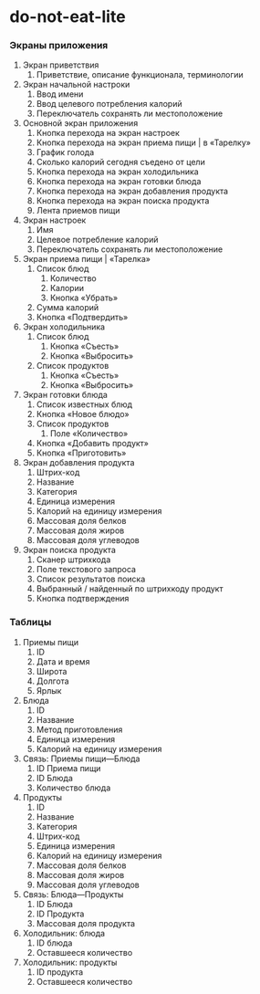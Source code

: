 # do-not-eat-lite

### Экраны приложения

1. Экран приветствия
    1. Приветствие, описание функционала, терминологии
2. Экран начальной настроки
    1. Ввод имени
    2. Ввод целевого потребления калорий
    3. Переключатель сохранять ли местоположение
3. Основной экран приложения
    1. Кнопка перехода на экран настроек
    2. Кнопка перехода на экран приема пищи | в «Тарелку»
    3. График голода
    4. Сколько калорий сегодня съедено от цели
    5. Кнопка перехода на экран холодильника
    6. Кнопка перехода на экран готовки блюда
    7. Кнопка перехода на экран добавления продукта
    8. Кнопка перехода на экран поиска продукта
    9. Лента приемов пищи
4. Экран настроек
    1. Имя
    2. Целевое потребление калорий
    3. Переключатель сохранять ли местоположение
5. Экран приема пищи | «Тарелка»
    1. Список блюд
        1. Количество
        2. Калории
        3. Кнопка «Убрать»
    2. Сумма калорий
    3. Кнопка «Подтвердить»
6. Экран холодильника
    1. Список блюд
        1. Кнопка «Съесть»
        2. Кнопка «Выбросить»
    2. Список продуктов
        1. Кнопка «Съесть»
        2. Кнопка «Выбросить»
7. Экран готовки блюда
    1. Список известных блюд
    2. Кнопка «Новое блюдо»
    2. Список продуктов
        1. Поле «Количество»
    3. Кнопка «Добавить продукт»
    4. Кнопка «Приготовить»
8. Экран добавления продукта
    1. Штрих-код
    2. Название
    3. Категория
    4. Единицa измерения
    5. Калорий на единицу измерения
    6. Массовая доля белков
    7. Массовая доля жиров
    8. Массовая доля углеводов
9. Экран поиска продукта
    1. Сканер штрихкода
    2. Поле текстового запроса
    3. Список результатов поиска
    4. Выбранный / найденный по штрихкоду продукт
    5. Кнопка подтверждения

### Таблицы

1. Приемы пищи
    1. ID
    2. Дата и время
    3. Широта
    4. Долгота
    5. Ярлык
2. Блюда
    1. ID
    2. Название
    3. Метод приготовления
    4. Единицa измерения
    5. Калорий на единицу измерения
3. Связь: Приемы пищи—Блюда
    1. ID Приема пищи
    2. ID Блюда
    3. Количество блюда
4. Продукты
    1. ID
    2. Название
    3. Категория
    4. Штрих-код
    5. Единицa измерения
    6. Калорий на единицу измерения
    7. Массовая доля белков
    8. Массовая доля жиров
    9. Массовая доля углеводов
5. Связь: Блюда—Продукты
    1. ID Блюда
    2. ID Продукта
    3. Массовая доля продукта 
6. Холодильник: блюда
    1. ID блюда
    2. Оставшееся количество
7. Холодильник: продукты
    1. ID продукта
    2. Оставшееся количество